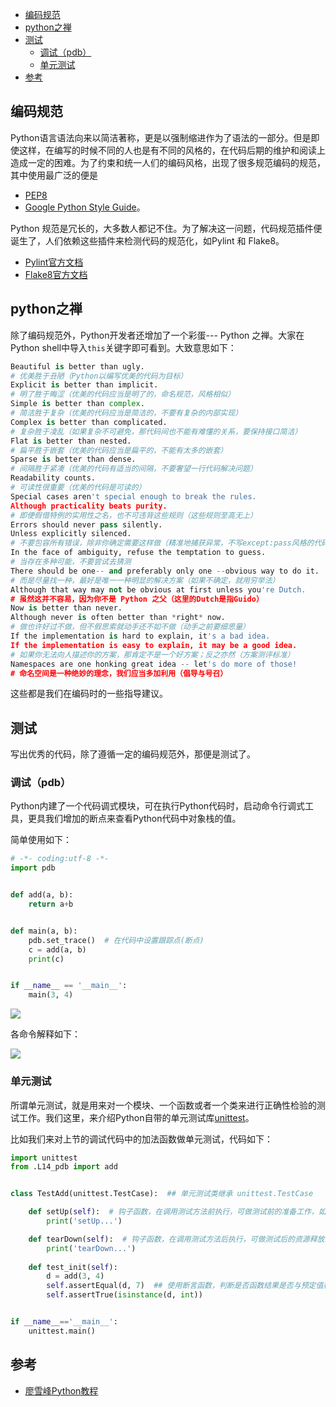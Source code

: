 <!-- TOC -->

- [编码规范](#编码规范)
- [python之禅](#python之禅)
- [测试](#测试)
    - [调试（pdb）](#调试pdb)
    - [单元测试](#单元测试)
- [参考](#参考)

<!-- /TOC -->


## 编码规范

Python语言语法向来以简洁著称，更是以强制缩进作为了语法的一部分。但是即使这样，在编写的时候不同的人也是有不同的风格的，在代码后期的维护和阅读上造成一定的困难。为了约束和统一人们的编码风格，出现了很多规范编码的规范，其中使用最广泛的便是 

- [PEP8](https://www.python.org/dev/peps/pep-0008/)
- [Google Python Style Guide](https://google.github.io/styleguide/pyguide.html)。

Python 规范是冗长的，大多数人都记不住。为了解决这一问题，代码规范插件便诞生了，人们依赖这些插件来检测代码的规范化，如Pylint 和 Flake8。

- [Pylint官方文档](https://www.pylint.org/)
- [Flake8官方文档](http://flake8.pycqa.org/en/latest/)

## python之禅

除了编码规范外，Python开发者还增加了一个彩蛋--- Python 之禅。大家在Python shell中导入`this`关键字即可看到。大致意思如下：

```python
Beautiful is better than ugly.
# 优美胜于丑陋（Python以编写优美的代码为目标）
Explicit is better than implicit.
# 明了胜于晦涩（优美的代码应当是明了的，命名规范，风格相似） 
Simple is better than complex.
# 简洁胜于复杂（优美的代码应当是简洁的，不要有复杂的内部实现） 
Complex is better than complicated.
# 复杂胜于凌乱（如果复杂不可避免，那代码间也不能有难懂的关系，要保持接口简洁）
Flat is better than nested.
# 扁平胜于嵌套（优美的代码应当是扁平的，不能有太多的嵌套） 
Sparse is better than dense.
# 间隔胜于紧凑（优美的代码有适当的间隔，不要奢望一行代码解决问题） 
Readability counts.
# 可读性很重要（优美的代码是可读的） 
Special cases aren't special enough to break the rules.
Although practicality beats purity.
# 即便假借特例的实用性之名，也不可违背这些规则（这些规则至高无上） 
Errors should never pass silently.
Unless explicitly silenced.
# 不要包容所有错误，除非你确定需要这样做（精准地捕获异常，不写except:pass风格的代码） 
In the face of ambiguity, refuse the temptation to guess.
# 当存在多种可能，不要尝试去猜测 
There should be one-- and preferably only one --obvious way to do it.
# 而是尽量找一种，最好是唯一一种明显的解决方案（如果不确定，就用穷举法） 
Although that way may not be obvious at first unless you're Dutch.
# 虽然这并不容易，因为你不是 Python 之父（这里的Dutch是指Guido）
Now is better than never.
Although never is often better than *right* now.
# 做也许好过不做，但不假思索就动手还不如不做（动手之前要细思量）
If the implementation is hard to explain, it's a bad idea.
If the implementation is easy to explain, it may be a good idea.
# 如果你无法向人描述你的方案，那肯定不是一个好方案；反之亦然（方案测评标准） 
Namespaces are one honking great idea -- let's do more of those!
# 命名空间是一种绝妙的理念，我们应当多加利用（倡导与号召）
```

这些都是我们在编码时的一些指导建议。


## 测试

写出优秀的代码，除了遵循一定的编码规范外，那便是测试了。

### 调试（pdb）

Python内建了一个代码调式模块，可在执行Python代码时，启动命令行调式工具，更具我们增加的断点来查看Python代码中对象栈的值。

简单使用如下：

```python
# -*- coding:utf-8 -*-
import pdb


def add(a, b):
    return a+b


def main(a, b):
    pdb.set_trace()  # 在代码中设置跟踪点(断点)
    c = add(a, b)
    print(c)


if __name__ == '__main__':
    main(3, 4)

```

![](https://ws1.sinaimg.cn/large/8697aaedly1fuf1j9qiaij217k0rqae1.jpg)

各命令解释如下：

![](https://ws1.sinaimg.cn/large/8697aaedly1fuf1l4fvaqj21bm0m441m.jpg)

### 单元测试

所谓单元测试，就是用来对一个模块、一个函数或者一个类来进行正确性检验的测试工作。我们这里，来介绍Python自带的单元测试库[unittest](https://docs.python.org/3/library/unittest.html)。

比如我们来对上节的调试代码中的加法函数做单元测试，代码如下：

```python
import unittest
from .L14_pdb import add


class TestAdd(unittest.TestCase):  ## 单元测试类继承 unittest.TestCase

    def setUp(self):  # 钩子函数，在调用测试方法前执行，可做测试前的准备工作，如初始化数据库链接
        print('setUp...')

    def tearDown(self):  # 钩子函数，在调用测试方法后执行，可做测试后的资源释放工作，如关闭数据库链接
        print('tearDown...')
        
    def test_init(self):
        d = add(3, 4)
        self.assertEqual(d, 7)  ## 使用断言函数，判断是否函数结果是否与预定值相等
        self.assertTrue(isinstance(d, int))


if __name__=='__main__':
    unittest.main()

```

## 参考

- [廖雪峰Python教程](https://www.liaoxuefeng.com/wiki/0014316089557264a6b348958f449949df42a6d3a2e542c000/00143191629979802b566644aa84656b50cd484ec4a7838000)